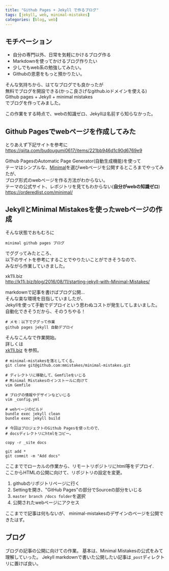 ```yaml
---
title: "Github Pages + Jekyll で作るブログ"
tags: [jekyll, web, minimal-mistakes]
categories: [blog, web]
---
```


## モチベーション
- 自分の専門以外、日常を気軽にかけるブログ作る
- Markdownを使ってかけるブログ作りたい
- 少しでもweb系の勉強してみたい。
- Githubの恩恵をもっと預かりたい。

そんな気持ちから、はてなブログでも良かったが  
無料でブログを開設できる(かっこ良さげなgithub.ioドメインを使える)  
Github pages + Jekyll + minimal mistakes  
でブログを作ってみました。  

この作業をする時点で、webの知識ゼロ、Jekyllは名前すら知らなかった。  


## Github Pagesでwebページを作成してみた

とりあえず下記サイトを参考に  
https://qiita.com/budougumi0617/items/221bb946d1c90d6769e9  

Github PagesのAutomatic Page Generator(自動生成機能)を使って  
テーマはシンプルな、[Minimal](https://orderedlist.com/minimal/)を選びwebページを公開するところまでやってみたが、  
ブログ形式のwebページを作る方法がわからない。  
テーマの公式サイト、レポジトリを見てもわからない(**自分がwebの知識ゼロ**)  
https://orderedlist.com/minimal/  


## JekyllとMinimal Mistakesを使ったwebページの作成

そんな状態でおもむろに  
```
minimal github pages ブログ
```
でググってみたところ、  
以下のサイトを参考にすることでやりたいことができそうなので、  
みながら作業していきました。  

xk11i.biz  
http://k11i.biz/blog/2016/08/11/starting-jekyll-with-Minimal-Mistakes/  

markdownで記事を書けばブログ公開...  
そんな楽な環境を目指していましたが、  
Jekyllを使って手動でデプロイという思わぬコストが発生してしまいました。  
自動化できそうだから、そのうちやる！  

```
# メモ：以下でググって作業
github pages jekyll 自動デプロイ
```

そんなこんなで作業開始。  
詳しくは  
[xk11i.biz](http://k11i.biz/blog/2016/08/11/starting-jekyll-with-Minimal-Mistakes/)
を参照。  

```
# minimal-mistakesを落としてくる。
git clone git@github.com:mmistakes/minimal-mistakes.git

# ディレクトリに移動して、Gemfileをいじる
# Minimal Mistakesのインストールに向けて
vim Gemfile

# ブログの情報やデザインなどいじる
vim _config.yml

# wehページのビルド
bundle exec jekyll clean
bundle exec jekyll build

# 今回はプロジェクトのGithub Pagesを使ったので、
# docsディレクトリにhtmlをコピー。

copy -r _site docs

git add *
git commit -m "Add docs" 
```

ここまででローカルの作業から、リモートリポジトリにhtml等をデプロイ.  
ここからHTMLの公開に向けて、リポジトリの設定を変更。  

1. githubのリポジトリページに行く
1. Settingを開き、"GitHub Pages"の部分でSourceの部分をいじる
1. `master branch /docs folder`を選択
1. 公開されたwebページにアクセス

ここまでで記事は何もないが、
minimal-mistakesのデザインのページを公開できたはず。

## ブログ

ブログの記事の公開に向けての作業。
基本は、Minimal Mistakesの公式をみて理解していった。
Jekyll
markdownで書いた公開したい記事は`_post`ディレクトリに置けば良い。








